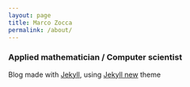 ```yaml
---
layout: page
title: Marco Zocca
permalink: /about/
---
```


### Applied mathematician / Computer scientist



Blog made with [Jekyll](http://jekyllrb.com/), using [Jekyll new](https://github.com/jglovier/jekyll-new) theme

